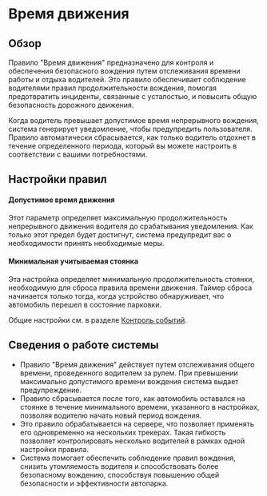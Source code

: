 # Время движения

## Обзор

Правило "Время движения" предназначено для контроля и обеспечения безопасного вождения путем отслеживания времени работы и отдыха водителей. Это правило обеспечивает соблюдение водителями правил продолжительности вождения, помогая предотвратить инциденты, связанные с усталостью, и повысить общую безопасность дорожного движения.

Когда водитель превышает допустимое время непрерывного вождения, система генерирует уведомление, чтобы предупредить пользователя. Правило автоматически сбрасывается, как только водитель отдохнет в течение определенного периода, который вы можете настроить в соответствии с вашими потребностями.

## Настройки правил

#### Допустимое время движения

Этот параметр определяет максимальную продолжительность непрерывного движения водителя до срабатывания уведомления. Как только этот предел будет достигнут, система предупредит вас о необходимости принять необходимые меры.

#### Минимальная учитываемая стоянка

Эта настройка определяет минимальную продолжительность стоянки, необходимую для сброса правила времени движения. Таймер сброса начинается только тогда, когда устройство обнаруживает, что автомобиль перешел в состояние парковки.

Общие настройки см. в разделе [Контроль событий](../../page-5f275e79-ef09-4dcc-af11-56ca8d6cc31f.md).

## Сведения о работе системы

- Правило "Время движения" действует путем отслеживания общего времени, проведенного водителем за рулем. При превышении максимально допустимого времени вождения система выдает предупреждение.
- Правило сбрасывается после того, как автомобиль оставался на стоянке в течение минимального времени, указанного в настройках, позволяя водителю начать новый период вождения.
- Это правило обрабатывается на сервере, что позволяет применять его одновременно на нескольких трекерах. Такая гибкость позволяет контролировать несколько водителей в рамках одной настройки правила.
- Система помогает обеспечить соблюдение правил вождения, снизить утомляемость водителя и способствовать более безопасному вождению, способствуя повышению общей безопасности и эффективности автопарка.